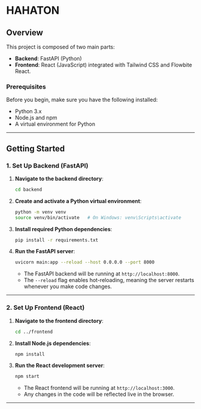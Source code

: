# HAHATON

## Overview

This project is composed of two main parts:
- **Backend**: FastAPI (Python)
- **Frontend**: React (JavaScript) integrated with Tailwind CSS and Flowbite React.

### Prerequisites

Before you begin, make sure you have the following installed:
- Python 3.x
- Node.js and npm
- A virtual environment for Python

---

## Getting Started

### 1. Set Up Backend (FastAPI)

1. **Navigate to the backend directory**:

    ```bash
    cd backend
    ```

2. **Create and activate a Python virtual environment**:

    ```bash
    python -m venv venv
    source venv/bin/activate   # On Windows: venv\Scripts\activate
    ```

3. **Install required Python dependencies**:

    ```bash
    pip install -r requirements.txt
    ```

4. **Run the FastAPI server**:

    ```bash
    uvicorn main:app --reload --host 0.0.0.0 --port 8000
    ```

    - The FastAPI backend will be running at `http://localhost:8000`.
    - The `--reload` flag enables hot-reloading, meaning the server restarts whenever you make code changes.

---

### 2. Set Up Frontend (React)

1. **Navigate to the frontend directory**:

    ```bash
    cd ../frontend
    ```

2. **Install Node.js dependencies**:

    ```bash
    npm install
    ```

3. **Run the React development server**:

    ```bash
    npm start
    ```

    - The React frontend will be running at `http://localhost:3000`.
    - Any changes in the code will be reflected live in the browser.

---